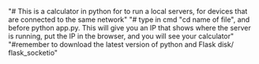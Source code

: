 "# This is a calculator in python for to run a local servers, for devices that are connected to the same network" 
"# type in cmd "cd name of file", and before python app.py. This will give you an IP that shows where the server is running, put the IP in the browser, and you will see your calculator"
"#remember to download the latest version of python and Flask disk/ flask_socketio"
